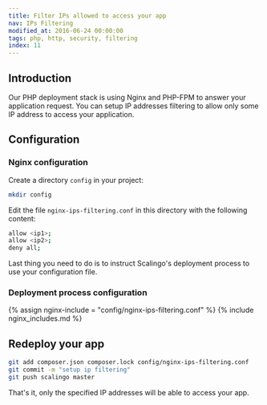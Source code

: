 ```yaml
---
title: Filter IPs allowed to access your app
nav: IPs Filtering
modified_at: 2016-06-24 00:00:00
tags: php, http, security, filtering
index: 11
---
```


## Introduction

Our PHP deployment stack is using Nginx and PHP-FPM to answer your application
request. You can setup IP addresses filtering to allow only some IP address to
access your application.

## Configuration

### Nginx configuration

Create a directory `config` in your project:

```bash
mkdir config
```

Edit the file `nginx-ips-filtering.conf` in this directory with the following
content:

```bash
allow <ip1>;
allow <ip2>;
deny all;
```

Last thing you need to do is to instruct Scalingo's deployment process to use
your configuration file.

### Deployment process configuration

{% assign nginx-include = "config/nginx-ips-filtering.conf" %}
{% include nginx_includes.md %}

## Redeploy your app

```bash
git add composer.json composer.lock config/nginx-ips-filtering.conf
git commit -m "setup ip filtering"
git push scalingo master
```

That's it, only the specified IP addresses will be able to access your app.
